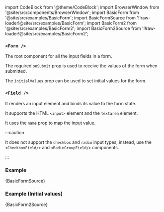 import CodeBlock from '@theme/CodeBlock';
import BrowserWindow from '@site/src/components/BrowserWindow';
import BasicForm from '@site/src/examples/BasicForm';
import BasicFormSource from '!!raw-loader!@site/src/examples/BasicForm';
import BasicForm2 from '@site/src/examples/BasicForm2';
import BasicForm2Source from '!!raw-loader!@site/src/examples/BasicForm2';

### `<Form />`

The root component for all the input fields in a form.

The required `onSubmit` prop is used to receive the values of the form when submitted.

The `initialValues` prop can be used to set initial values for the form.

### `<Field />`

It renders an input element and binds its value to the form state.

It supports the HTML `<input>` element and the `textarea` element.

It uses the `name` prop to map the input value.

:::caution

It does not support the `checkbox` and `radio` input types; instead, use the `<CheckboxField/>` and `<RadioGroupField/>` components.

:::

### Example

<CodeBlock className="language-jsx">{BasicFormSource}</CodeBlock>

<BrowserWindow>
  <BasicForm />
</BrowserWindow>

### Example (Initial values)

<CodeBlock className="language-jsx">{BasicForm2Source}</CodeBlock>

<BrowserWindow>
  <BasicForm2 />
</BrowserWindow>

